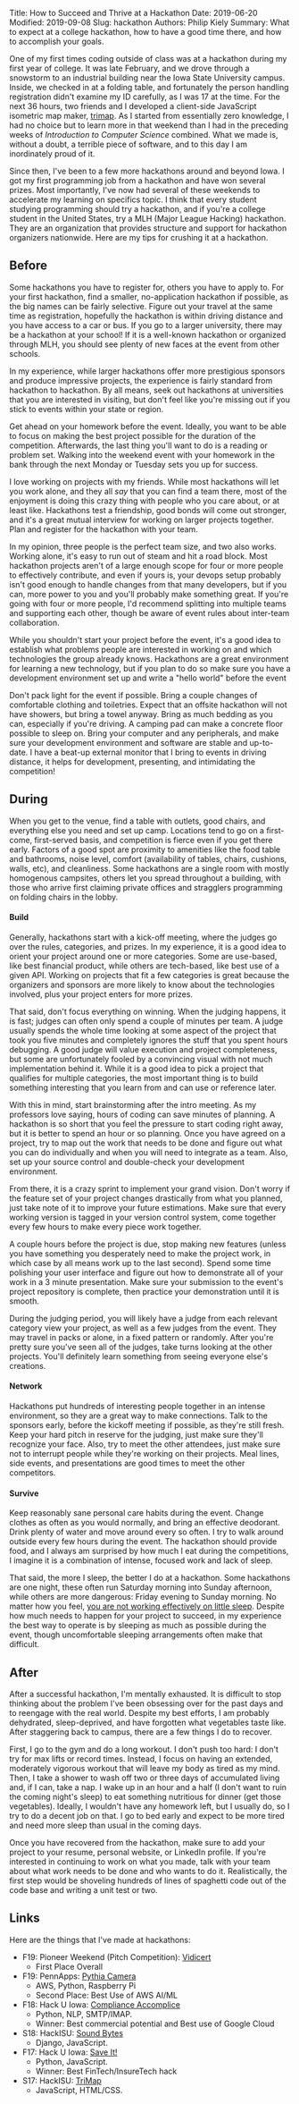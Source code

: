 Title: How to Succeed and Thrive at a Hackathon
Date: 2019-06-20
Modified: 2019-09-08
Slug: hackathon
Authors: Philip Kiely
Summary: What to expect at a college hackathon, how to have a good time there, and how to accomplish your goals.

One of my first times coding outside of class was at a hackathon during my first year of college. It was late February, and we drove through a snowstorm to an industrial building near the Iowa State University campus. Inside, we checked in at a folding table, and fortunately the person handling registration didn't examine my ID carefully, as I was 17 at the time. For the next 36 hours, two friends and I developed a client-side JavaScript isometric map maker, [trimap](https://gmareske.github.io/trimap/). As I started from essentially zero knowledge, I had no choice but to learn more in that weekend than I had in the preceding weeks of *Introduction to Computer Science* combined. What we made is, without a doubt, a terrible piece of software, and to this day I am inordinately proud of it.

Since then, I've been to a few more hackathons around and beyond Iowa. I got my first programming job from a hackathon and have won several prizes. Most importantly, I've now had several of these weekends to accelerate my learning on specifics topic. I think that every student studying programming should try a hackathon, and if you're a college student in the United States, try a MLH (Major League Hacking) hackathon. They are an organization that provides structure and support for hackathon organizers nationwide. Here are my tips for crushing it at a hackathon.

## Before

Some hackathons you have to register for, others you have to apply to. For your first hackathon, find a smaller, no-application hackathon if possible, as the big names can be fairly selective. Figure out your travel at the same time as registration, hopefully the hackathon is within driving distance and you have access to a car or bus. If you go to a larger university, there may be a hackathon at your school! If it is a well-known hackathon or organized through MLH, you should see plenty of new faces at the event from other schools.

In my experience, while larger hackathons offer more prestigious sponsors and produce impressive projects, the experience is fairly standard from hackathon to hackathon. By all means, seek out hackathons at universities that you are interested in visiting, but don't feel like you're missing out if you stick to events within your state or region.

Get ahead on your homework before the event. Ideally, you want to be able to focus on making the best project possible for the duration of the competition. Afterwards, the last thing you'll want to do is a reading or problem set. Walking into the weekend event with your homework in the bank through the next Monday or Tuesday sets you up for success.

I love working on projects with my friends. While most hackathons will let you work alone, and they all *say* that you can find a team there, most of the enjoyment is doing this crazy thing with people who you care about, or at least like. Hackathons test a friendship, good bonds will come out stronger, and it's a great mutual interview for working on larger projects together. Plan and register for the hackathon with your team.

In my opinion, three people is the perfect team size, and two also works. Working alone, it's easy to run out of steam and hit a road block. Most hackathon projects aren't of a large enough scope for four or more people to effectively contribute, and even if yours is, your devops setup probably isn't good enough to handle changes from that many developers, but if you can, more power to you and you'll probably make something great. If you're going with four or more people, I'd recommend splitting into multiple teams and supporting each other, though be aware of event rules about inter-team collaboration.

While you shouldn't start your project before the event, it's a good idea to establish what problems people are interested in working on and which technologies the group already knows. Hackathons are a great environment for learning a new technology, but if you plan to do so make sure you have a development environment set up and write a "hello world" before the event

Don't pack light for the event if possible. Bring a couple changes of comfortable clothing and toiletries. Expect that an offsite hackathon will not have showers, but bring a towel anyway. Bring as much bedding as you can, especially if you're driving. A camping pad can make a concrete floor possible to sleep on. Bring your computer and any peripherals, and make sure your development environment and software are stable and up-to-date. I have a beat-up external monitor that I bring to events in driving distance, it helps for development, presenting, and intimidating the competition!

## During

When you get to the venue, find a table with outlets, good chairs, and everything else you need and set up camp. Locations tend to go on a first-come, first-served basis, and competition is fierce even if you get there early. Factors of a good spot are proximity to amenities like the food table and bathrooms, noise level, comfort (availability of tables, chairs, cushions, walls, etc), and cleanliness. Some hackathons are a single room with mostly homogenous campsites, others let you spread throughout a building, with those who arrive first claiming private offices and stragglers programming on folding chairs in the lobby.

#### Build

 Generally, hackathons start with a kick-off meeting, where the judges go over the rules, categories, and prizes. In my experience, it is a good idea to orient your project around one or more categories. Some are use-based, like best financial product, while others are tech-based, like best use of a given API. Working on projects that fit a few categories is great because the organizers and sponsors are more likely to know about the technologies involved, plus your project enters for more prizes.

That said, don't focus everything on winning. When the judging happens, it is fast; judges can often only spend a couple of minutes per team. A judge usually spends the whole time looking at some aspect of the project that took you five minutes and completely ignores the stuff that you spent hours debugging. A good judge will value execution and project completeness, but some are unfortunately fooled by a convincing visual with not much implementation behind it. While it is a good idea to pick a project that qualifies for multiple categories, the most important thing is to build something interesting that you learn from and can use or reference later.

With this in mind, start brainstorming after the intro meeting. As my professors love saying, hours of coding can save minutes of planning. A hackathon is so short that you feel the pressure to start coding right away, but it is better to spend an hour or so planning. Once you have agreed on a project, try to map out the work that needs to be done and figure out what you can do individually and when you will need to integrate as a team. Also, set up your source control and double-check your development environment.

From there, it is a crazy sprint to implement your grand vision. Don't worry if the feature set of your project changes drastically from what you planned, just take note of it to improve your future estimations. Make sure that every working version is tagged in your version control system, come together every few hours to make every piece work together.

A couple hours before the project is due, stop making new features (unless you have something you desperately need to make the project work, in which case by all means work up to the last second). Spend some time polishing your user interface and figure out how to demonstrate all of your work in a 3 minute presentation. Make sure your submission to the event's project repository is complete, then practice your demonstration until it is smooth.

During the judging period, you will likely have a judge from each relevant category view your project, as well as a few judges from the event. They may travel in packs or alone, in a fixed pattern or randomly. After you're pretty sure you've seen all of the judges, take turns looking at the other projects. You'll definitely learn something from seeing everyone else's creations.

#### Network

Hackathons put hundreds of interesting people together in an intense environment, so they are a great way to make connections. Talk to the sponsors early, before the kickoff meeting if possible, as they're still fresh. Keep your hard pitch in reserve for the judging, just make sure they'll recognize your face. Also, try to meet the other attendees, just make sure not to interrupt people while they're working on their projects. Meal lines, side events, and presentations are good times to meet the other competitors.

#### Survive

Keep reasonably sane personal care habits during the event. Change clothes as often as you would normally, and bring an effective deodorant. Drink plenty of water and move around every so often. I try to walk around outside every few hours during the event. The hackathon should provide food, and I always am surprised by how much I eat during the competitions, I imagine it is a combination of intense, focused work and lack of sleep.

That said, the more I sleep, the better I do at a hackathon. Some hackathons are one night, these often run Saturday morning into Sunday afternoon, while others are more dangerous: Friday evening to Sunday morning. No matter how you feel, [you are not working effectively on little sleep](https://www.simonandschuster.com/books/Why-We-Sleep/Matthew-Walker/9781501144325). Despite how much needs to happen for your project to succeed, in my experience the best way to operate is by sleeping as much as possible during the event, though uncomfortable sleeping arrangements often make that difficult.

## After

After a successful hackathon, I'm mentally exhausted. It is difficult to stop thinking about the problem I've been obsessing over for the past days and to reengage with the real world. Despite my best efforts, I am probably dehydrated, sleep-deprived, and have forgotten what vegetables taste like. After staggering back to campus, there are a few things I do to recover.

First, I go to the gym and do a long workout. I don't push too hard: I don't try for max lifts or record times. Instead, I focus on having an extended, moderately vigorous workout that will leave my body as tired as my mind. Then, I take a shower to wash off two or three days of accumulated living and, if I can, take a nap. I wake up in an hour and a half (I don't want to ruin the coming night's sleep) to eat something nutritious for dinner (get those vegetables). Ideally, I wouldn't have any homework left, but I usually do, so I try to do a decent job on that. I go to bed early and expect to be more tired and need more sleep than usual in the coming days.

Once you have recovered from the hackathon, make sure to add your project to your resume, personal website, or LinkedIn profile. If you're interested in continuing to work on what you made, talk with your team about what work needs to be done and who wants to do it. Realistically, the first step would be shoveling hundreds of lines of spaghetti code out of the code base and writing a unit test or two.

## Links
Here are the things that I've made at hackathons:

- F19: Pioneer Weekend (Pitch Competition): [Vidicert](http://www.thesandb.com/article/pioneer-weekend-promotes-collaborative-innovation.html?print=print)
  - First Place Overall
- F19: PennApps: [Pythia Camera](https://devpost.com/software/pythia-camera)
    - AWS, Python, Raspberry Pi
    - Second Place: Best Use of AWS AI/ML
- F18: Hack U Iowa: [Compliance Accomplice](https://hackuiowa.hackerearth.com/sprints/hackuiowa-1/dashboard/b41f062/submission/)
    - Python, NLP, SMTP/IMAP.
    - Winner: Best commercial potential and Best use of Google Cloud
- S18: HackISU: [Sound Bytes](https://devpost.com/software/sound-bytes)
    - Django, JavaScript.
- F17: Hack U Iowa: [Save It!](https://devpost.com/software/registration)
    - Python, JavaScript.
    - Winner: Best FinTech/InsureTech hack
- S17: HackISU: [TriMap](https://devpost.com/software/trimap)
    - JavaScript, HTML/CSS.

